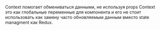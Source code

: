 
Context помогает обмениваться данными, не используя props
Context это как глобальные переменные для компонента и его не стоит использовать как замену часто обновляемым данным вместо state managment как Redux.

